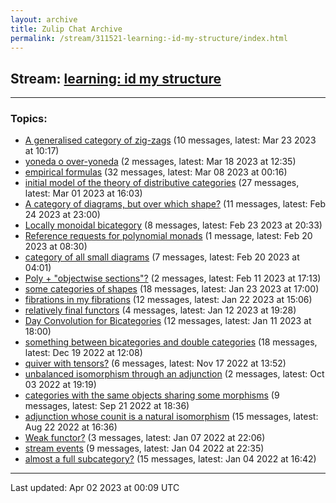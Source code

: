 ```yaml
---
layout: archive
title: Zulip Chat Archive
permalink: /stream/311521-learning:-id-my-structure/index.html
---
```


## Stream: [learning: id my structure](https://mattecapu.github.io/ct-zulip-archive/stream/311521-learning:-id-my-structure/index.html)
---

### Topics:

* [A generalised category of zig-zags](topic/topic_A.20generalised.20category.20of.20zig-zags.html) (10 messages, latest: Mar 23 2023 at 10:17)
* [yoneda o over-yoneda](topic/topic_yoneda.20o.20over-yoneda.html) (2 messages, latest: Mar 18 2023 at 12:35)
* [empirical formulas](topic/topic_empirical.20formulas.html) (32 messages, latest: Mar 08 2023 at 00:16)
* [initial model of the theory of distributive categories](topic/topic_initial.20model.20of.20the.20theory.20of.20distributive.20categories.html) (27 messages, latest: Mar 01 2023 at 16:03)
* [A category of diagrams, but over which shape?](topic/topic_A.20category.20of.20diagrams.2C.20but.20over.20which.20shape.3F.html) (11 messages, latest: Feb 24 2023 at 23:00)
* [Locally monoidal bicategory](topic/topic_Locally.20monoidal.20bicategory.html) (8 messages, latest: Feb 23 2023 at 20:33)
* [Reference requests for polynomial monads](topic/topic_Reference.20requests.20for.20polynomial.20monads.html) (1 message, latest: Feb 20 2023 at 08:30)
* [category of all small diagrams](topic/topic_category.20of.20all.20small.20diagrams.html) (7 messages, latest: Feb 20 2023 at 04:01)
* [Poly + "objectwise sections"?](topic/topic_Poly.20.2B.20.22objectwise.20sections.22.3F.html) (2 messages, latest: Feb 11 2023 at 17:13)
* [some categories of shapes](topic/topic_some.20categories.20of.20shapes.html) (18 messages, latest: Jan 23 2023 at 17:00)
* [fibrations in my fibrations](topic/topic_fibrations.20in.20my.20fibrations.html) (12 messages, latest: Jan 22 2023 at 15:06)
* [relatively final functors](topic/topic_relatively.20final.20functors.html) (4 messages, latest: Jan 12 2023 at 19:28)
* [Day Convolution for Bicategories](topic/topic_Day.20Convolution.20for.20Bicategories.html) (12 messages, latest: Jan 11 2023 at 18:00)
* [something between bicategories and double categories](topic/topic_something.20between.20bicategories.20and.20double.20categories.html) (18 messages, latest: Dec 19 2022 at 12:08)
* [quiver with tensors?](topic/topic_quiver.20with.20tensors.3F.html) (6 messages, latest: Nov 17 2022 at 13:52)
* [unbalanced isomorphism through an adjunction](topic/topic_unbalanced.20isomorphism.20through.20an.20adjunction.html) (2 messages, latest: Oct 03 2022 at 19:19)
* [categories with the same objects sharing some morphisms](topic/topic_categories.20with.20the.20same.20objects.20sharing.20some.20morphisms.html) (9 messages, latest: Sep 21 2022 at 18:36)
* [adjunction whose counit is a natural isomorphism](topic/topic_adjunction.20whose.20counit.20is.20a.20natural.20isomorphism.html) (15 messages, latest: Aug 22 2022 at 16:36)
* [Weak functor?](topic/topic_Weak.20functor.3F.html) (3 messages, latest: Jan 07 2022 at 22:06)
* [stream events](topic/topic_stream.20events.html) (9 messages, latest: Jan 04 2022 at 22:35)
* [almost a full subcategory?](topic/topic_almost.20a.20full.20subcategory.3F.html) (15 messages, latest: Jan 04 2022 at 16:42)

<hr><p>Last updated: Apr 02 2023 at 00:09 UTC</p>
